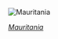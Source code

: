 
![Mauritania](https://www.gstatic.com/prettyearth/assets/full/6380.jpg)

*[Mauritania](https://www.google.com/maps/@19.263204,-14.06918,17z/data=!3m1!1e3)*
